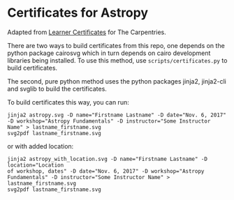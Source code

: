 # Certificates for Astropy

Adapted from [Learner Certificates](https://github.com/carpentries/learner-certificates/) for The Carpentries.


There are two ways to build certificates from this repo, one depends on the python package
cairosvg which in turn depends on cairo development libraries being installed.
To use this method, use `scripts/certificates.py` to build certificates.

The second, pure python method uses the python packages jinja2, jinja2-cli and svglib to build the certificates.

To build certificates this way, you can run:
```
jinja2 astropy.svg -D name="Firstname Lastname" -D date="Nov. 6, 2017" -D workshop="Astropy Fundamentals" -D instructor="Some Instructor Name" > lastname_firstname.svg
svg2pdf lastname_firstname.svg 
```

or with added location:

```
jinja2 astropy_with_location.svg -D name="Firstname Lastname" -D location="Location
of workshop, dates" -D date="Nov. 6, 2017" -D workshop="Astropy Fundamentals" -D instructor="Some Instructor Name" > lastname_firstname.svg
svg2pdf lastname_firstname.svg 
```
